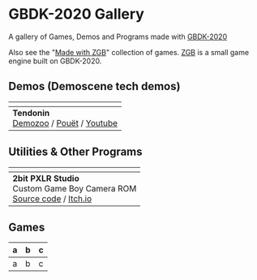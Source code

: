 # GBDK-2020 Gallery
A gallery of Games, Demos and Programs made with [GBDK-2020](https://github.com/gbdk-2020/gbdk-2020)

Also see the "[Made with ZGB](https://github.com/Zal0/ZGB/wiki/Made-with-ZGB)" collection of games. [ZGB](https://github.com/Zal0/ZGB/) is a small game engine built on GBDK-2020.

## Demos (Demoscene tech demos)

| [](pix/demos/tendonin_320.png) |
| -------- |
| __Tendonin__ <br>[Demozoo](https://demozoo.org/productions/307366/) / [Pouët](https://www.pouet.net/prod.php?which=91300) / [Youtube](https://www.youtube.com/watch?v=GleZBHhOsmE) |

## Utilities & Other Programs
| [](pix/progs/2bit-pxlr-studio_320.png) |
| -------- |
| __2bit PXLR Studio__ <br>Custom Game Boy Camera ROM <br>[Source code](https://github.com/HerrZatacke/2bit-pxlr-studio) / [Itch.io](https://herrzatacke.itch.io/2bit-pxlr-studio)|

## Games

| a | b | c |
| -------- | -------- | -------- |
| a | b | c |
